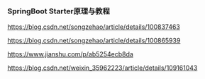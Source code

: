 ### SpringBoot Starter原理与教程

https://blog.csdn.net/songzehao/article/details/100837463

https://blog.csdn.net/songzehao/article/details/100865939

https://www.jianshu.com/p/ab5254ecb8da

https://blog.csdn.net/weixin_35962223/article/details/109161043
